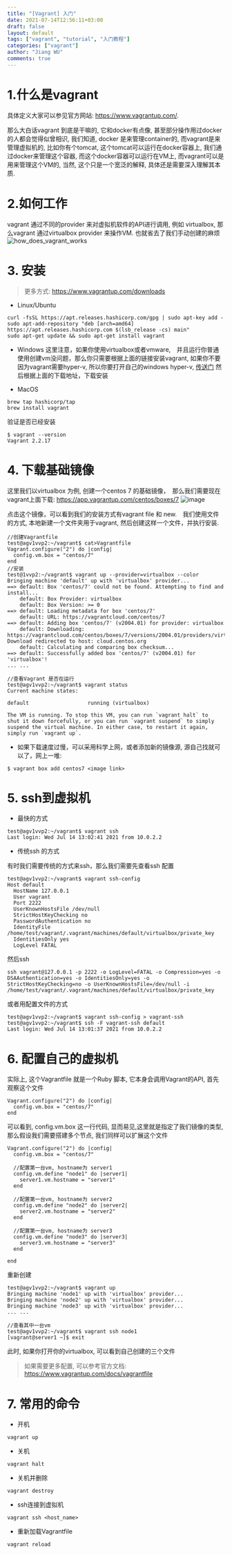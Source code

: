 ```yaml
---
title: "[Vagrant] 入门"
date: 2021-07-14T12:56:11+03:00
draft: false
layout: default
tags: ["vagrant", "tutorial", "入门教程"]
categories: ["vagrant"]
author: "Jiang WU"
comments: true
---
```

# 1.什么是vagrant
具体定义大家可以参见官方网站: https://www.vagrantup.com/.

那么大白话vagrant 到底是干嘛的, 它和docker有点像, 甚至部分操作用过docker 的人都会觉得似曾相识, 我们知道, docker 是来管理container的, 而vagrant是来管理虚拟机的, 比如你有个tomcat, 这个tomcat可以运行在docker容器上, 我们通过docker来管理这个容器, 而这个docker容器可以运行在VM上, 而vagrant可以是用来管理这个VM的, 当然, 这个只是一个宽泛的解释, 具体还是需要深入理解其本质.

# 2.如何工作
vagrant 通过不同的provider 来对虚拟机软件的API进行调用, 例如 virtualbox, 那么vagrant 通过virtualbox provider 来操作VM. 也就省去了我们手动创建的麻烦
![how_does_vagrant_works](https://res.cloudinary.com/djpkulbas/image/upload/v1626286970/vagrant/how_does_vagrant_works_ltsbdm.png)

# 3. 安装

> 更多方式: https://www.vagrantup.com/downloads

- Linux/Ubuntu
```
curl -fsSL https://apt.releases.hashicorp.com/gpg | sudo apt-key add -
sudo apt-add-repository "deb [arch=amd64] https://apt.releases.hashicorp.com $(lsb_release -cs) main"
sudo apt-get update && sudo apt-get install vagrant
```
- Windows
这里注意，如果你使用virtualbox或者vmware,　并且运行你普通使用创建vm没问题，那么你只需要根据上面的链接安装vagrant, 如果你不要
  因为vagrant需要hyper-v, 所以你要打开自己的windows hyper-v, [传送门](https://docs.microsoft.com/en-us/locale/?target=https://docs.microsoft.com/en-us/virtualization/hyper-v-on-windows/quick-start/enable-hyper-v) 然后根据上面的下载地址，下载安装
  
- MacOS
```
brew tap hashicorp/tap
brew install vagrant
```

验证是否已经安装
```
$ vagrant --version
Vagrant 2.2.17
```

# 4. 下载基础镜像
这里我们以virtualbox 为例, 创建一个centos 7 的基础镜像，　那么我们需要现在vagrant上面下载: https://app.vagrantup.com/centos/boxes/7
![image](https://res.cloudinary.com/djpkulbas/image/upload/v1626285565/vagrant/download_base_image_sc6e8a.png)
   
点击这个镜像，可以看到我们的安装方式有vagrant file 和 new.　我们使用文件的方式, 本地新建一个文件夹用于vagrant, 然后创建这样一个文件，并执行安装.

```
//创建Vagrantfile
test@agv1vvp2:~/vagrant$ cat>Vagrantfile 
Vagrant.configure("2") do |config|
  config.vm.box = "centos/7"
end
//安装
test@1vvp2:~/vagrant$ vagrant up --provider=virtualbox --color
Bringing machine 'default' up with 'virtualbox' provider...
==> default: Box 'centos/7' could not be found. Attempting to find and install...
    default: Box Provider: virtualbox
    default: Box Version: >= 0
==> default: Loading metadata for box 'centos/7'
    default: URL: https://vagrantcloud.com/centos/7
==> default: Adding box 'centos/7' (v2004.01) for provider: virtualbox
    default: Downloading: https://vagrantcloud.com/centos/boxes/7/versions/2004.01/providers/virtualbox.box
Download redirected to host: cloud.centos.org
    default: Calculating and comparing box checksum...
==> default: Successfully added box 'centos/7' (v2004.01) for 'virtualbox'!
... ...

//查看Vagrant 是否在运行
test@agv1vvp2:~/vagrant$ vagrant status
Current machine states:

default                   running (virtualbox)

The VM is running. To stop this VM, you can run `vagrant halt` to
shut it down forcefully, or you can run `vagrant suspend` to simply
suspend the virtual machine. In either case, to restart it again,
simply run `vagrant up`.
```

* 如果下载速度过慢，可以采用科学上网，或者添加新的镜像源, 源自己找就可以了，网上一堆:
```
$ vagrant box add centos7 <image link>
```

# 5. ssh到虚拟机
- 最快的方式
```
test@agv1vvp2:~/vagrant$ vagrant ssh
Last login: Wed Jul 14 13:02:41 2021 from 10.0.2.2
```

- 传统ssh 的方式

有时我们需要传统的方式来ssh，那么我们需要先查看ssh 配置
```
test@agv1vvp2:~/vagrant$ vagrant ssh-config
Host default
  HostName 127.0.0.1
  User vagrant
  Port 2222
  UserKnownHostsFile /dev/null
  StrictHostKeyChecking no
  PasswordAuthentication no
  IdentityFile /home/test/vagrant/.vagrant/machines/default/virtualbox/private_key
  IdentitiesOnly yes
  LogLevel FATAL
```
然后ssh
```
ssh vagrant@127.0.0.1 -p 2222 -o LogLevel=FATAL -o Compression=yes -o DSAAuthentication=yes -o IdentitiesOnly=yes -o StrictHostKeyChecking=no -o UserKnownHostsFile=/dev/null -i /home/test/vagrant/.vagrant/machines/default/virtualbox/private_key
```
或者用配置文件的方式
```
test@agv1vvp2:~/vagrant$ vagrant ssh-config > vagrant-ssh
test@agv1vvp2:~/vagrant$ ssh -F vagrant-ssh default
Last login: Wed Jul 14 13:01:37 2021 from 10.0.2.2
```

# 6. 配置自己的虚拟机
实际上, 这个Vagrantfile 就是一个Ruby 脚本, 它本身会调用Vagrant的API, 首先观察这个文件
```
Vagrant.configure("2") do |config|
  config.vm.box = "centos/7"
end
```
可以看到, config.vm.box 这一行代码, 显而易见,这里就是指定了我们镜像的类型, 那么假设我们需要搭建多个节点, 我们同样可以扩展这个文件
```
Vagrant.configure("2") do |config|
  config.vm.box = "centos/7"
  
  //配置第一台vm, hostname为 server1
  config.vm.define "node1" do |server1|
    server1.vm.hostname = "server1"
  end
  
  //配置第一台vm, hostname为 server2
  config.vm.define "node2" do |server2|
    server2.vm.hostname = "server2"
  end
  
  //配置第一台vm, hostname为 server3
  config.vm.define "node3" do |server3|
    server3.vm.hostname = "server3"
  end

end
```
重新创建
```
test@agv1vvp2:~/vagrant$ vagrant up
Bringing machine 'node1' up with 'virtualbox' provider...
Bringing machine 'node2' up with 'virtualbox' provider...
Bringing machine 'node3' up with 'virtualbox' provider...
... ...

//查看其中一台vm
test@agv1vvp2:~/vagrant$ vagrant ssh node1
[vagrant@server1 ~]$ exit
```
此时, 如果你打开你的virtualbox, 可以看到自己创建的三个文件

> 如果需要更多配置, 可以参考官方文档: https://www.vagrantup.com/docs/vagrantfile

# 7. 常用的命令

- 开机
```
vagrant up
```

- 关机
```
vagrant halt
```

- 关机并删除
```
vagrant destroy
```

- ssh连接到虚拟机
```
vagrant ssh <host_name>
```

- 重新加载Vagrantfile
```
vagrant reload
```


